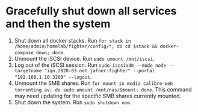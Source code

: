 # Gracefully shut down all services and then the system

1. Shut down all docker stacks. Run `for stack in /home/admin/homelab/fighter/config/*; do cd $stack && docker-compose down; done`. 
2. Unmount the iSCSI device. Run `sudo umount /mnt/iscsi`.
3. Log out of the iSCSI session. Run `sudo iscsiadm --mode node --targetname "iqn.2020-03.net.jafner:fighter" --portal "192.168.1.10:3260" --logout`. 
4. Unmount the SMB shares. Run `for mount in media calibre-web torrenting av; do sudo umount /mnt/nas/$mount; done`. This command may need updating for the specific SMB shares currently mounted. 
5. Shut down the system. Run `sudo shutdown now`.